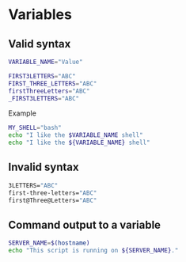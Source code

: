 # Variables

## Valid syntax

```sh
VARIABLE_NAME="Value"
```

```sh
FIRST3LETTERS="ABC"
FIRST_THREE_LETTERS="ABC"
firstThreeLetters="ABC"
_FIRST3LETTERS="ABC"
```

Example

```sh
MY_SHELL="bash"
echo "I like the $VARIABLE_NAME shell"
echo "I like the ${VARIABLE_NAME} shell"
```

## Invalid syntax

```sh
3LETTERS="ABC"
first-three-letters="ABC"
first@Three@Letters="ABC"
```

## Command output to a variable

```sh
SERVER_NAME=$(hostname)
echo "This script is running on ${SERVER_NAME}."
```